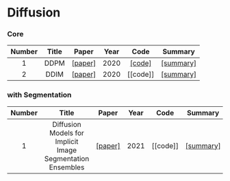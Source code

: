 # Diffusion

### Core

Number | Title | Paper | Year | Code | Summary
:---: | :---: | :---: | :---: | :---: | :---:
1 | DDPM | [[paper]](https://arxiv.org/abs/2006.11239) | 2020 | [[code]](https://github.com/kgh6784/Diffusion/tree/main/DDPM) | [[summary]](https://jihun222.notion.site/DDPM-40238918c6cc4ccc99ebb91e057f0c32)
2 | DDIM | [[paper]](https://arxiv.org/abs/2010.02502) | 2020 | [[code]] | [[summary]](https://jihun222.notion.site/DDIM-7b2234d8ea1b43b4802a75a3d1758869)


### with Segmentation

Number | Title | Paper | Year | Code | Summary
:---: | :---: | :---: | :---: | :---: | :---:
1 | Diffusion Models for Implicit Image Segmentation Ensembles | [[paper]](https://arxiv.org/pdf/2112.03145.pdf) | 2021 | [[code]] | [[summary]](https://jihun222.notion.site/Diffusion-Models-for-Implicit-Image-Segmentation-Ensembles-76b16eaf78894bde9e2b4d4275575196)
